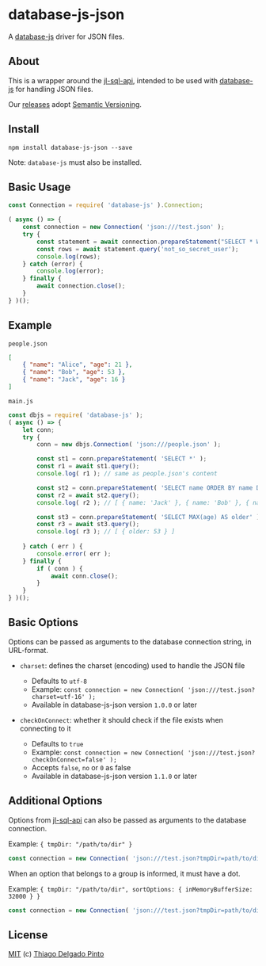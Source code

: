 # database-js-json

A [database-js](https://github.com/mlaanderson/database-js) driver for JSON files.

## About

This is a wrapper around the [jl-sql-api](https://github.com/avz/node-jl-sql-api), intended to be used with [database-js](https://github.com/mlaanderson/database-js) for handling JSON files.

Our [releases](https://github.com/thiagodp/database-js-json/releases) adopt [Semantic Versioning](https://semver.org/).

## Install

```shell
npm install database-js-json --save
```

Note: `database-js` must also be installed.

## Basic Usage

```javascript
const Connection = require( 'database-js' ).Connection;

( async () => {
    const connection = new Connection( 'json:///test.json' );
    try {
        const statement = await connection.prepareStatement("SELECT * WHERE user_name = ?");
        const rows = await statement.query('not_so_secret_user');
        console.log(rows);
    } catch (error) {
        console.log(error);
    } finally {
        await connection.close();
    }
} )();
```

## Example

`people.json`
```json
[
    { "name": "Alice", "age": 21 },
    { "name": "Bob", "age": 53 },
    { "name": "Jack", "age": 16 }
]
```

`main.js`
```javascript
const dbjs = require( 'database-js' );
( async () => {
    let conn;
    try {
        conn = new dbjs.Connection( 'json:///people.json' );

        const st1 = conn.prepareStatement( 'SELECT *' );
        const r1 = await st1.query();
        console.log( r1 ); // same as people.json's content

        const st2 = conn.prepareStatement( 'SELECT name ORDER BY name DESC' );
        const r2 = await st2.query();
        console.log( r2 ); // [ { name: 'Jack' }, { name: 'Bob' }, { name: 'Alice' } ]

        const st3 = conn.prepareStatement( 'SELECT MAX(age) AS older' );
        const r3 = await st3.query();
        console.log( r3 ); // [ { older: 53 } ]
        
    } catch ( err ) {
        console.error( err );
    } finally {
        if ( conn ) {
            await conn.close();
        }
    }
} )();
```

## Basic Options

Options can be passed as arguments to the database connection string, in URL-format.

- `charset`: defines the charset (encoding) used to handle the JSON file
  - Defaults to `utf-8`
  - Example: `const connection = new Connection( 'json:///test.json?charset=utf-16' );`
  - Available in database-js-json version `1.0.0` or later

- `checkOnConnect`: whether it should check if the file exists when connecting to it
  - Defaults to `true`
  - Example: `const connection = new Connection( 'json:///test.json?checkOnConnect=false' );`
  - Accepts `false`, `no` or `0` as false
  - Available in database-js-json version `1.1.0` or later  


## Additional Options

Options from [jl-sql-api](https://github.com/avz/node-jl-sql-api) can also be passed as arguments to the database connection.

Example: `{ tmpDir: "/path/to/dir" }`
```javascript
const connection = new Connection( 'json:///test.json?tmpDir=path/to/dir' );
```

When an option that belongs to a group is informed, it must have a dot.

Example: `{ tmpDir: "/path/to/dir", sortOptions: { inMemoryBufferSize: 32000 } }`
```javascript
const connection = new Connection( 'json:///test.json?tmpDir=path/to/dir&sortOptions.inMemoryBufferSize=32000' );
```

## License

[MIT](https://github.com/thiagodp/database-js-json/blob/master/LICENSE) (c) [Thiago Delgado Pinto](https://github.com/thiagodp)
